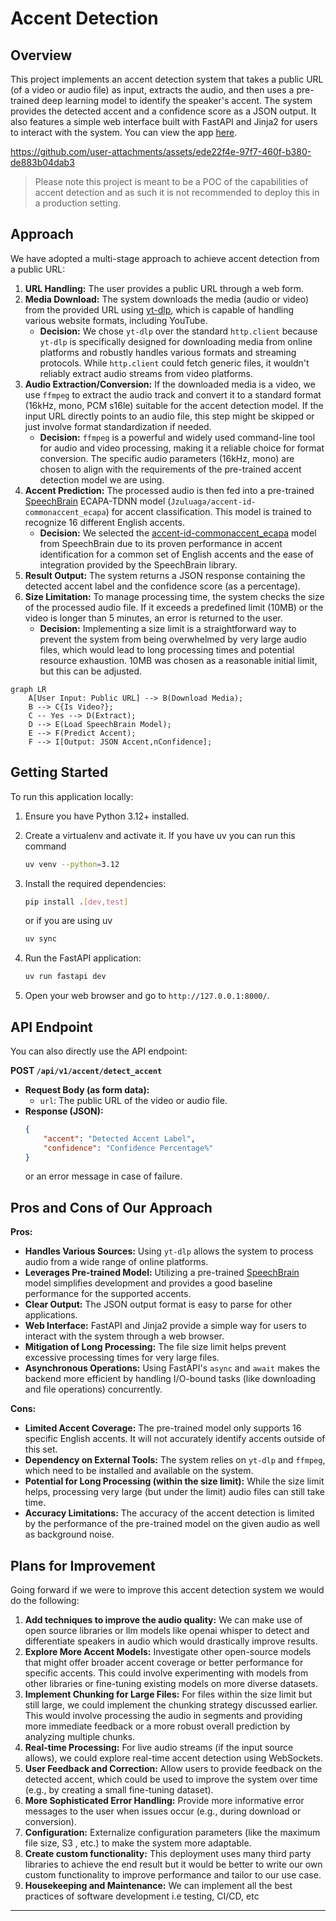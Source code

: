 # Accent Detection

## Overview

This project implements an accent detection system that takes a public URL (of a video or audio file) as input, extracts the audio, and then uses a pre-trained deep learning model to identify the speaker's accent. The system provides the detected accent and a confidence score as a JSON output. It also features a simple web interface built with FastAPI and Jinja2 for users to interact with the system. You can view the app [here](https://accent-ai-agent.onrender.com).

https://github.com/user-attachments/assets/ede22f4e-97f7-460f-b380-de883b04dab3

> Please note this project is meant to be a POC of the capabilities of accent detection and as such it is not recommended to deploy this in a production setting.

## Approach

We have adopted a multi-stage approach to achieve accent detection from a public URL:

1.  **URL Handling:** The user provides a public URL through a web form.
2.  **Media Download:** The system downloads the media (audio or video) from the provided URL using [yt-dlp](https://github.com/yt-dlp/yt-dlp), which is capable of handling various website formats, including YouTube.
    * **Decision:** We chose `yt-dlp` over the standard `http.client` because `yt-dlp` is specifically designed for downloading media from online platforms and robustly handles various formats and streaming protocols. While `http.client` could fetch generic files, it wouldn't reliably extract audio streams from video platforms.
3.  **Audio Extraction/Conversion:** If the downloaded media is a video, we use `ffmpeg` to extract the audio track and convert it to a standard format (16kHz, mono, PCM s16le) suitable for the accent detection model. If the input URL directly points to an audio file, this step might be skipped or just involve format standardization if needed.
    * **Decision:** `ffmpeg` is a powerful and widely used command-line tool for audio and video processing, making it a reliable choice for format conversion. The specific audio parameters (16kHz, mono) are chosen to align with the requirements of the pre-trained accent detection model we are using.
4.  **Accent Prediction:** The processed audio is then fed into a pre-trained [SpeechBrain](https://github.com/speechbrain/speechbrain) ECAPA-TDNN model (`Jzuluaga/accent-id-commonaccent_ecapa`) for accent classification. This model is trained to recognize 16 different English accents.
    * **Decision:** We selected the [accent-id-commonaccent_ecapa](https://huggingface.co/Jzuluaga/accent-id-commonaccent_ecapa) model from SpeechBrain due to its proven performance in accent identification for a common set of English accents and the ease of integration provided by the SpeechBrain library.
5.  **Result Output:** The system returns a JSON response containing the detected accent label and the confidence score (as a percentage).
6.  **Size Limitation:** To manage processing time, the system checks the size of the processed audio file. If it exceeds a predefined limit (10MB) or the video is longer than 5 minutes, an error is returned to the user.
    * **Decision:** Implementing a size limit is a straightforward way to prevent the system from being overwhelmed by very large audio files, which would lead to long processing times and potential resource exhaustion. 10MB was chosen as a reasonable initial limit, but this can be adjusted.

```mermaid
graph LR
    A[User Input: Public URL] --> B(Download Media);
    B --> C{Is Video?};
    C -- Yes --> D(Extract);
    D --> E(Load SpeechBrain Model);
    E --> F(Predict Accent);
    F --> I[Output: JSON Accent,nConfidence];
```

## Getting Started

To run this application locally:

1.  Ensure you have Python 3.12+ installed.
2.  Create a virtualenv and activate it. If you have uv you can run this command
    ```bash
    uv venv --python=3.12
    ```
3.  Install the required dependencies:
    ```bash
    pip install .[dev,test]
    ```

    or if you are using uv
    ```bash
    uv sync
    ```
4. Run the FastAPI application:
    ```bash
    uv run fastapi dev
    ```
5.  Open your web browser and go to `http://127.0.0.1:8000/`.

## API Endpoint

You can also directly use the API endpoint:

**POST `/api/v1/accent/detect_accent`**

* **Request Body (as form data):**
    * `url`: The public URL of the video or audio file.
* **Response (JSON):**
    ```json
    {
        "accent": "Detected Accent Label",
        "confidence": "Confidence Percentage%"
    }
    ```
    or an error message in case of failure.

## Pros and Cons of Our Approach

**Pros:**

* **Handles Various Sources:** Using `yt-dlp` allows the system to process audio from a wide range of online platforms.
* **Leverages Pre-trained Model:** Utilizing a pre-trained [SpeechBrain](https://github.com/speechbrain/speechbrain) model simplifies development and provides a good baseline performance for the supported accents.
* **Clear Output:** The JSON output format is easy to parse for other applications.
* **Web Interface:** FastAPI and Jinja2 provide a simple way for users to interact with the system through a web browser.
* **Mitigation of Long Processing:** The file size limit helps prevent excessive processing times for very large files.
* **Asynchronous Operations:** Using FastAPI's `async` and `await` makes the backend more efficient by handling I/O-bound tasks (like downloading and file operations) concurrently.

**Cons:**

* **Limited Accent Coverage:** The pre-trained model only supports 16 specific English accents. It will not accurately identify accents outside of this set.
* **Dependency on External Tools:** The system relies on `yt-dlp` and `ffmpeg`, which need to be installed and available on the system.
* **Potential for Long Processing (within the size limit):** While the size limit helps, processing very large (but under the limit) audio files can still take time.
* **Accuracy Limitations:** The accuracy of the accent detection is limited by the performance of the pre-trained model on the given audio as well as background noise.

## Plans for Improvement

Going forward if we were to improve this accent detection system we would do the following:

1.  **Add techniques to improve the audio quality:** We can make use of open source libraries or llm models like openai whisper to detect and differentiate speakers in audio which would drastically improve results. 
2.  **Explore More Accent Models:** Investigate other open-source models that might offer broader accent coverage or better performance for specific accents. This could involve experimenting with models from other libraries or fine-tuning existing models on more diverse datasets.
3.  **Implement Chunking for Large Files:** For files within the size limit but still large, we could implement the chunking strategy discussed earlier. This would involve processing the audio in segments and providing more immediate feedback or a more robust overall prediction by analyzing multiple chunks.
4.  **Real-time Processing:** For live audio streams (if the input source allows), we could explore real-time accent detection using WebSockets.
5.  **User Feedback and Correction:** Allow users to provide feedback on the detected accent, which could be used to improve the system over time (e.g., by creating a small fine-tuning dataset).
6.  **More Sophisticated Error Handling:** Provide more informative error messages to the user when issues occur (e.g., during download or conversion).
7.  **Configuration:** Externalize configuration parameters (like the maximum file size, S3 , etc.) to make the system more adaptable.
8.  **Create custom functionality:** This deployment uses many third party libraries to achieve the end result but it would be better to write our own custom functionality to improve performance and tailor to our use case. 
9.  **Housekeeping and Maintenance:** We can implement all the best practices of software development i.e testing, CI/CD, etc

---
